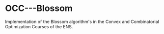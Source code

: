 # OCC---Blossom
Implementation of the Blossom algorithm's in the Convex and Combinatorial Optimization Courses of the ENS.
